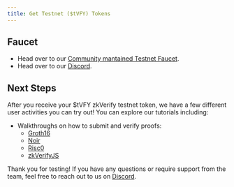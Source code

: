 ```yaml
---
title: Get Testnet ($tVFY) Tokens
---
```


## Faucet
* Head over to our [Community mantained Testnet Faucet](https://www.faucy.com/zkverify-volta).
* Head over to our [Discord](https://discord.gg/zkverify).

## Next Steps
After you receive your $tVFY zkVerify testnet token, we have a few different user activities you can try out!  You can explore our tutorials including:
* Walkthroughs on how to submit and verify proofs:
   - [Groth16](submit-proofs/groth16_proof_submission)
   - [Noir](submit-proofs/noir-ultraplonk-example)
   - [Risc0](run-a-zkrollup/risc0_installation)
   - [zkVerifyJS](submit-proofs/typescript-example)   

Thank you for testing! If you have any questions or require support from the team, feel free to reach out to us on [Discord](https://discord.gg/zkverify).
